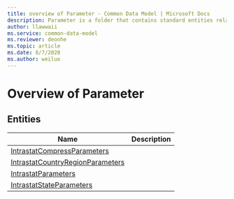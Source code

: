 ```yaml
---
title: overview of Parameter - Common Data Model | Microsoft Docs
description: Parameter is a folder that contains standard entities related to the Common Data Model.
author: llawwaii
ms.service: common-data-model
ms.reviewer: deonhe
ms.topic: article
ms.date: 8/7/2020
ms.author: weiluo
---
```


# Overview of Parameter


## Entities

|Name|Description|
|---|---|
|[IntrastatCompressParameters](IntrastatCompressParameters.md)||
|[IntrastatCountryRegionParameters](IntrastatCountryRegionParameters.md)||
|[IntrastatParameters](IntrastatParameters.md)||
|[IntrastatStateParameters](IntrastatStateParameters.md)||
